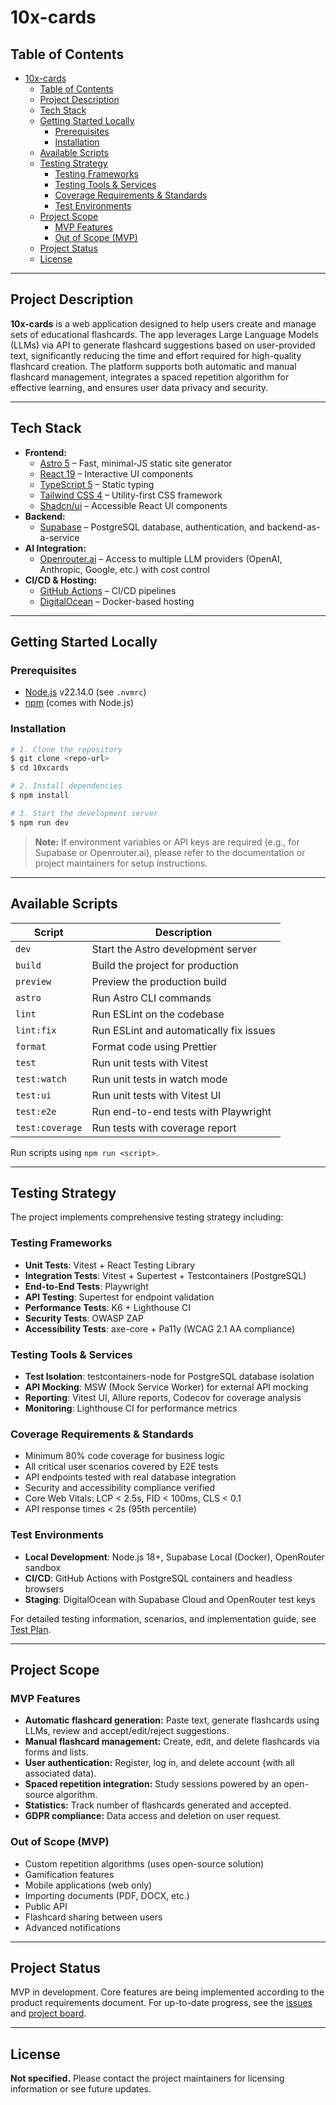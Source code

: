 # 10x-cards

## Table of Contents

- [10x-cards](#10x-cards)
  - [Table of Contents](#table-of-contents)
  - [Project Description](#project-description)
  - [Tech Stack](#tech-stack)
  - [Getting Started Locally](#getting-started-locally)
    - [Prerequisites](#prerequisites)
    - [Installation](#installation)
  - [Available Scripts](#available-scripts)
  - [Testing Strategy](#testing-strategy)
    - [Testing Frameworks](#testing-frameworks)
    - [Testing Tools \& Services](#testing-tools--services)
    - [Coverage Requirements \& Standards](#coverage-requirements--standards)
    - [Test Environments](#test-environments)
  - [Project Scope](#project-scope)
    - [MVP Features](#mvp-features)
    - [Out of Scope (MVP)](#out-of-scope-mvp)
  - [Project Status](#project-status)
  - [License](#license)

---

## Project Description

**10x-cards** is a web application designed to help users create and manage sets of educational flashcards. The app leverages Large Language Models (LLMs) via API to generate flashcard suggestions based on user-provided text, significantly reducing the time and effort required for high-quality flashcard creation. The platform supports both automatic and manual flashcard management, integrates a spaced repetition algorithm for effective learning, and ensures user data privacy and security.

---

## Tech Stack

- **Frontend:**
  - [Astro 5](https://astro.build/) – Fast, minimal-JS static site generator
  - [React 19](https://react.dev/) – Interactive UI components
  - [TypeScript 5](https://www.typescriptlang.org/) – Static typing
  - [Tailwind CSS 4](https://tailwindcss.com/) – Utility-first CSS framework
  - [Shadcn/ui](https://ui.shadcn.com/) – Accessible React UI components
- **Backend:**
  - [Supabase](https://supabase.com/) – PostgreSQL database, authentication, and backend-as-a-service
- **AI Integration:**
  - [Openrouter.ai](https://openrouter.ai/) – Access to multiple LLM providers (OpenAI, Anthropic, Google, etc.) with cost control
- **CI/CD & Hosting:**
  - [GitHub Actions](https://github.com/features/actions) – CI/CD pipelines
  - [DigitalOcean](https://www.digitalocean.com/) – Docker-based hosting

---

## Getting Started Locally

### Prerequisites

- [Node.js](https://nodejs.org/) v22.14.0 (see `.nvmrc`)
- [npm](https://www.npmjs.com/) (comes with Node.js)

### Installation

```bash
# 1. Clone the repository
$ git clone <repo-url>
$ cd 10xcards

# 2. Install dependencies
$ npm install

# 3. Start the development server
$ npm run dev
```

> **Note:** If environment variables or API keys are required (e.g., for Supabase or Openrouter.ai), please refer to the documentation or project maintainers for setup instructions.

---

## Available Scripts

| Script          | Description                             |
| --------------- | --------------------------------------- |
| `dev`           | Start the Astro development server      |
| `build`         | Build the project for production        |
| `preview`       | Preview the production build            |
| `astro`         | Run Astro CLI commands                  |
| `lint`          | Run ESLint on the codebase              |
| `lint:fix`      | Run ESLint and automatically fix issues |
| `format`        | Format code using Prettier              |
| `test`          | Run unit tests with Vitest              |
| `test:watch`    | Run unit tests in watch mode            |
| `test:ui`       | Run unit tests with Vitest UI           |
| `test:e2e`      | Run end-to-end tests with Playwright    |
| `test:coverage` | Run tests with coverage report          |

Run scripts using `npm run <script>`.

---

## Testing Strategy

The project implements comprehensive testing strategy including:

### Testing Frameworks

- **Unit Tests**: Vitest + React Testing Library
- **Integration Tests**: Vitest + Supertest + Testcontainers (PostgreSQL)
- **End-to-End Tests**: Playwright
- **API Testing**: Supertest for endpoint validation
- **Performance Tests**: K6 + Lighthouse CI
- **Security Tests**: OWASP ZAP
- **Accessibility Tests**: axe-core + Pa11y (WCAG 2.1 AA compliance)

### Testing Tools & Services

- **Test Isolation**: testcontainers-node for PostgreSQL database isolation
- **API Mocking**: MSW (Mock Service Worker) for external API mocking
- **Reporting**: Vitest UI, Allure reports, Codecov for coverage analysis
- **Monitoring**: Lighthouse CI for performance metrics

### Coverage Requirements & Standards

- Minimum 80% code coverage for business logic
- All critical user scenarios covered by E2E tests
- API endpoints tested with real database integration
- Security and accessibility compliance verified
- Core Web Vitals: LCP < 2.5s, FID < 100ms, CLS < 0.1
- API response times < 2s (95th percentile)

### Test Environments

- **Local Development**: Node.js 18+, Supabase Local (Docker), OpenRouter sandbox
- **CI/CD**: GitHub Actions with PostgreSQL containers and headless browsers
- **Staging**: DigitalOcean with Supabase Cloud and OpenRouter test keys

For detailed testing information, scenarios, and implementation guide, see [Test Plan](.ai/test-plan.md).

---

## Project Scope

### MVP Features

- **Automatic flashcard generation:** Paste text, generate flashcards using LLMs, review and accept/edit/reject suggestions.
- **Manual flashcard management:** Create, edit, and delete flashcards via forms and lists.
- **User authentication:** Register, log in, and delete account (with all associated data).
- **Spaced repetition integration:** Study sessions powered by an open-source algorithm.
- **Statistics:** Track number of flashcards generated and accepted.
- **GDPR compliance:** Data access and deletion on user request.

### Out of Scope (MVP)

- Custom repetition algorithms (uses open-source solution)
- Gamification features
- Mobile applications (web only)
- Importing documents (PDF, DOCX, etc.)
- Public API
- Flashcard sharing between users
- Advanced notifications

---

## Project Status

MVP in development. Core features are being implemented according to the product requirements document. For up-to-date progress, see the [issues](https://github.com/<repo-url>/issues) and [project board](https://github.com/<repo-url>/projects).

---

## License

**Not specified.** Please contact the project maintainers for licensing information or see future updates.
